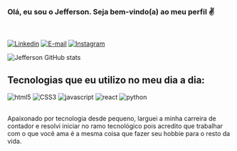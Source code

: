 ### Olá, eu sou o Jefferson. Seja bem-vindo(a) ao meu perfil ✌️
<br>

[![Linkedin](https://img.shields.io/badge/LinkedIn-0077B5?style=for-the-badge&logo=linkedin&logoColor=white)](https://www.linkedin.com/in/jefferson-silva-15440b199/)
[![E-mail](https://img.shields.io/badge/Gmail-D14836?style=for-the-badge&logo=gmail&logoColor=white
)](mailto:jeffersonrio77@gmail.com)
[![Instagram](https://img.shields.io/badge/Instagram-E4405F?style=for-the-badge&logo=instagram&logoColor=white)](oggle.com)

![Jefferson GitHub stats](https://github-readme-stats.vercel.app/api?username=Fawlkzin&show_icons=true&theme=dark)

## Tecnologias que eu utilizo no meu dia a dia:

<div style="display inline-block">
    <img aling="center" alt="html5" src="https://img.shields.io/badge/HTML5-E34F26?style=for-the-badge&logo=html5&logoColor=white">
    <img aling="center" alt="CSS3" src="https://img.shields.io/badge/CSS3-1572B6?style=for-the-badge&logo=css3&logoColor=white">
    <img aling="center" alt="javascript" src="https://img.shields.io/badge/JavaScript-F7DF1E?style=for-the-badge&logo=javascript&logoColor=black">
    <img aling="center" alt="react" src="https://img.shields.io/badge/React-20232A?style=for-the-badge&logo=react&logoColor=61DAFB">
    <img aling="center" alt="python" src="https://img.shields.io/badge/Python-14354C?style=for-the-badge&logo=python&logoColor=white"> 
</div><br>

Apaixonado por tecnologia desde pequeno, larguei a minha carreira de contador e resolvi iniciar no ramo tecnológico pois acredito que trabalhar com o que você ama é a mesma coisa que fazer seu hobbie para o resto da vida.
